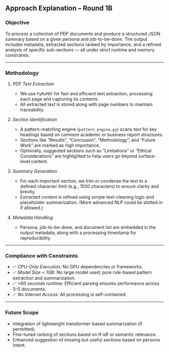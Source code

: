 ## Approach Explanation – Round 1B

### Objective

To process a collection of PDF documents and produce a structured JSON summary based on a given persona and job-to-be-done. The output includes metadata, extracted sections ranked by importance, and a refined analysis of specific sub-sections — all under strict runtime and memory constraints.

---

### Methodology

1. *PDF Text Extraction*
   - We use `PyMuPDF` for fast and efficient text extraction, processing each page and capturing its contents.
   - All extracted text is stored along with page numbers to maintain traceability.

2. *Section Identification*
   - A pattern-matching engine (`pattern_engine.py`) scans text for key headings based on common academic or business report structures.
   - Sections like “Results”, “Conclusion”, “Methodology”, and “Future Work” are marked as high importance.
   - Optionally, suggested sections such as “Limitations” or “Ethical Considerations” are highlighted to help users go beyond surface-level content.

3. *Summary Generation*
   - For each important section, we trim or condense the text to a defined character limit (e.g., 1500 characters) to ensure clarity and brevity.
   - Extracted content is refined using simple text-cleaning logic and placeholder summarization. (More advanced NLP could be slotted in if allowed.)

4. *Metadata Handling*
   - Persona, job-to-be-done, and document list are embedded in the output metadata, along with a processing timestamp for reproducibility.

---

### Compliance with Constraints

- ✅ *CPU-Only Execution:* No GPU dependencies or frameworks.
- ✅ *Model Size < 1GB:* No large model used; pure rule-based pattern extraction and summarization.
- ✅ *<60 seconds runtime:* Efficient parsing ensures performance across 3–5 documents.
- ✅ *No Internet Access:* All processing is self-contained.

---

### Future Scope

- Integration of lightweight transformer-based summarization (if permitted).
- Fine-tuned ranking of sections based on tf-idf or semantic relevance.
- Enhanced suggestion of missing but useful sections based on persona intent.

